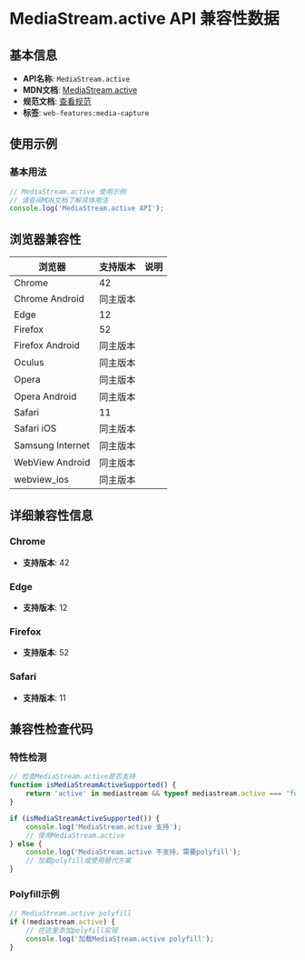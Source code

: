 # MediaStream.active API 兼容性数据

## 基本信息

- **API名称**: `MediaStream.active`
- **MDN文档**: [MediaStream.active](https://developer.mozilla.org/docs/Web/API/MediaStream/active)
- **规范文档**: [查看规范](https://w3c.github.io/mediacapture-main/#dom-mediastream-active)
- **标签**: `web-features:media-capture`

## 使用示例

### 基本用法

```javascript
// MediaStream.active 使用示例
// 请查阅MDN文档了解具体用法
console.log('MediaStream.active API');
```

## 浏览器兼容性

| 浏览器 | 支持版本 | 说明 |
|--------|----------|------|
| Chrome | 42 |  |
| Chrome Android | 同主版本 |  |
| Edge | 12 |  |
| Firefox | 52 |  |
| Firefox Android | 同主版本 |  |
| Oculus | 同主版本 |  |
| Opera | 同主版本 |  |
| Opera Android | 同主版本 |  |
| Safari | 11 |  |
| Safari iOS | 同主版本 |  |
| Samsung Internet | 同主版本 |  |
| WebView Android | 同主版本 |  |
| webview_ios | 同主版本 |  |

## 详细兼容性信息

### Chrome

- **支持版本**: 42

### Edge

- **支持版本**: 12

### Firefox

- **支持版本**: 52

### Safari

- **支持版本**: 11

## 兼容性检查代码

### 特性检测

```javascript
// 检查MediaStream.active是否支持
function isMediaStreamActiveSupported() {
    return 'active' in mediastream && typeof mediastream.active === 'function';
}

if (isMediaStreamActiveSupported()) {
    console.log('MediaStream.active 支持');
    // 使用MediaStream.active
} else {
    console.log('MediaStream.active 不支持，需要polyfill');
    // 加载polyfill或使用替代方案
}
```

### Polyfill示例

```javascript
// MediaStream.active polyfill
if (!mediastream.active) {
    // 在这里添加polyfill实现
    console.log('加载MediaStream.active polyfill');
}
```

